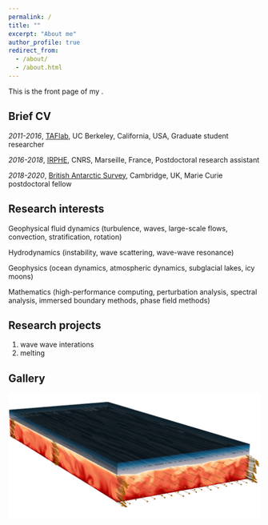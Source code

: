 ```yaml
---
permalink: /
title: ""
excerpt: "About me"
author_profile: true
redirect_from: 
  - /about/
  - /about.html
---
```


This is the front page of my .

Brief CV
------
*2011-2016*, [TAFlab](https://taflab.berkeley.edu/), UC Berkeley, California, USA, Graduate student researcher

*2016-2018*, [IRPHE](https://irphe.univ-amu.fr/en), CNRS, Marseille, France, Postdoctoral research assistant

*2018-2020*, [British Antarctic Survey](https://www.bas.ac.uk/for-staff/), Cambridge, UK, Marie Curie postdoctoral fellow

Research interests
------
Geophysical fluid dynamics (turbulence, waves, large-scale flows, convection, stratification, rotation)

Hydrodynamics (instability, wave scattering, wave-wave resonance)

Geophysics (ocean dynamics, atmospheric dynamics, subglacial lakes, icy moons)

Mathematics (high-performance computing, perturbation analysis, spectral analysis, immersed boundary methods, phase field methods)

Research projects
------
1. wave wave interations
1. melting

Gallery
------

![Graphical abstract of our last paper](/images/graphical_abstract.jpg)


